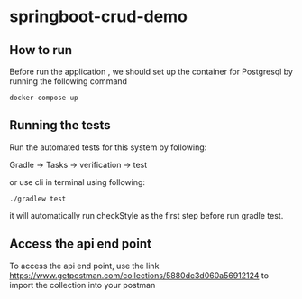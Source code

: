 # springboot-crud-demo

## How to run

Before run the application , we should set up the container for Postgresql by running the following command
```
docker-compose up
```

## Running the tests

Run the automated tests for this system by following:

Gradle -> Tasks -> verification -> test

or use cli in terminal using following:

 ```
 ./gradlew test

 ```
it will automatically run checkStyle as the first step before run gradle test.
## Access the api end point
To access the api end point, use the link https://www.getpostman.com/collections/5880dc3d060a56912124 to import the collection into your postman
